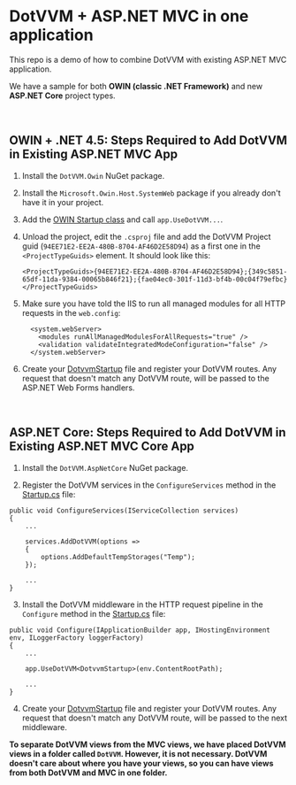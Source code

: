 # DotVVM + ASP.NET MVC in one application

This repo is a demo of how to combine DotVVM with existing ASP.NET MVC application.

We have a sample for both **OWIN (classic .NET Framework)** and new **ASP.NET Core** project types.

<br />

## OWIN + .NET 4.5: Steps Required to Add DotVVM in Existing ASP.NET MVC App

1. Install the `DotVVM.Owin` NuGet package.

2. Install the `Microsoft.Owin.Host.SystemWeb` package if you already don't have it in your project.

3. Add the [OWIN Startup class](Owin/DotvvmMvcIntegration/DotvvmMvcIntegration/Startup.cs) and call `app.UseDotVVM...`.

4. Unload the project, edit the `.csproj` file and add the DotVVM Project guid (`94EE71E2-EE2A-480B-8704-AF46D2E58D94`) 
as a first one in the `<ProjectTypeGuids>` element.
It should look like this:

    ```
    <ProjectTypeGuids>{94EE71E2-EE2A-480B-8704-AF46D2E58D94};{349c5851-65df-11da-9384-00065b846f21};{fae04ec0-301f-11d3-bf4b-00c04f79efbc}</ProjectTypeGuids>
    ```

5. Make sure you have told the IIS to run all managed modules for all HTTP requests in the `web.config`:

    ```
      <system.webServer>
        <modules runAllManagedModulesForAllRequests="true" />
        <validation validateIntegratedModeConfiguration="false" />
      </system.webServer>
    ```

6. Create your [DotvvmStartup](Owin/DotvvmMvcIntegration/DotvvmMvcIntegration/DotvvmStartup.cs) file and register your DotVVM routes.
Any request that doesn't match any DotVVM route, will be passed to the ASP.NET Web Forms handlers.

<br />

## ASP.NET Core: Steps Required to Add DotVVM in Existing ASP.NET MVC Core App

1. Install the `DotVVM.AspNetCore` NuGet package.

2. Register the DotVVM services in the `ConfigureServices` method in the [Startup.cs](AspNetCore/DotvvmMvcIntegration/DotvvmMvcIntegration/Startup.cs) file:

```
public void ConfigureServices(IServiceCollection services)
{
	...
	
	services.AddDotVVM(options =>
	{
		options.AddDefaultTempStorages("Temp");
	});
	
	...
}
```

3. Install the DotVVM middleware in the HTTP request pipeline in the `Configure` method in the [Startup.cs](AspNetCore/DotvvmMvcIntegration/DotvvmMvcIntegration/Startup.cs) file:

```
public void Configure(IApplicationBuilder app, IHostingEnvironment env, ILoggerFactory loggerFactory)
{
	...

	app.UseDotVVM<DotvvmStartup>(env.ContentRootPath);
	
	...
}
```

4. Create your [DotvvmStartup](AspNetCore/DotvvmMvcIntegration/DotvvmMvcIntegration/DotvvmStartup.cs) file and register your DotVVM routes.
Any request that doesn't match any DotVVM route, will be passed to the next middleware.

__To separate DotVVM views from the MVC views, we have placed DotVVM views in a folder called `DotVVM`. However, it is not necessary. 
DotVVM doesn't care about where you have your views, so you can have views from both DotVVM and MVC in one folder.__
